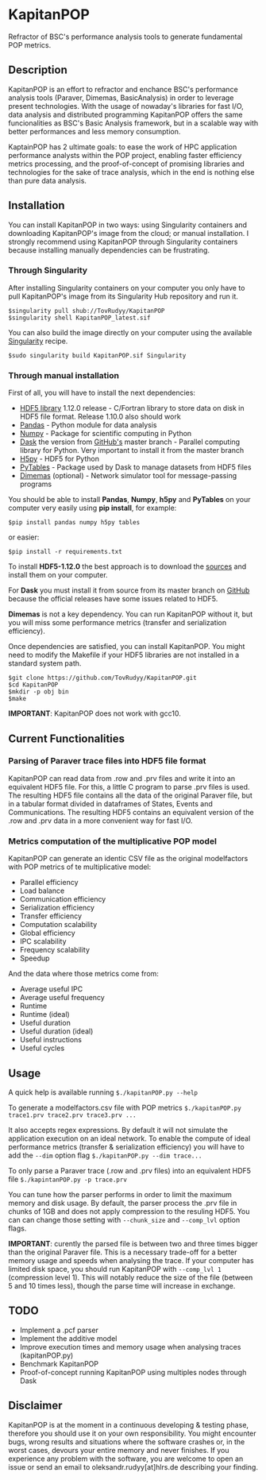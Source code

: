 # KapitanPOP

Refractor of BSC's performance analysis tools to generate fundamental POP metrics.

## Description

KapitanPOP is an effort to refractor and enchance BSC's performance analysis tools (Paraver, Dimemas, BasicAnalysis) in order to leverage present technologies. With the usage of nowaday's libraries for fast I/O, data analysis and distributed programming KapitanPOP offers the same funcionalities as BSC's Basic Analysis framework, but in a scalable way with better performances and less memory consumption. 

KaptainPOP has 2 ultimate goals: to ease the work of HPC application performance analysts within the POP project, enabling faster efficiency metrics processing, and the proof-of-concept of promising libraries and technologies for the sake of trace analysis, which in the end is nothing else than pure data analysis. 

## Installation

You can install KapitanPOP in two ways: using Singularity containers and downloading KapitanPOP's image from the cloud; or manual installation. I strongly recommend using KapitanPOP through Singularity containers because installing manually dependencies can be frustrating. 

### Through Singularity

After installing Singularity containers on your computer you only have to pull KapitanPOP's image from its Singularity Hub repository and run it.
```
$singularity pull shub://TovRudyy/KapitanPOP
$singularity shell KapitanPOP_latest.sif
```
You can also build the image directly on your computer using the available [Singularity](Singularity) recipe.

```
$sudo singularity build KapitanPOP.sif Singularity
```

### Through manual installation

First of all, you will have to install the next dependencies:

* [HDF5 library](https://www.hdfgroup.org/) 1.12.0 release - C/Fortran library to store data on disk in HDF5 file format. Release 1.10.0 also should work
* [Pandas](https://pandas.pydata.org/) - Python module for data analysis
* [Numpy](https://numpy.org/) - Package for scientific computing in Python
* [Dask](https://dask.org/) the version from [GitHub's](https://github.com/dask/dask) master branch - Parallel computing library for Python. Very important to install it from the master branch
* [H5py](https://www.h5py.org/) - HDF5 for Python
* [PyTables](https://www.pytables.org/) - Package used by Dask to manage datasets from HDF5 files
* [Dimemas](https://tools.bsc.es/downloads) (optional) - Network simulator tool for message-passing programs

You should be able to install **Pandas**, **Numpy**, **h5py** and **PyTables** on your computer very easily using **pip install**, for example:
```
$pip install pandas numpy h5py tables
```
or easier:
```
$pip install -r requirements.txt
```
To install **HDF5-1.12.0** the best approach is to download the [sources](https://portal.hdfgroup.org/display/support/HDF5+1.12.0) and install them on your computer.

For **Dask** you must install it from source from its master branch on [GitHub](https://github.com/dask/dask) 
because the official releases have some issues related to HDF5.

**Dimemas** is not a key dependency. You can run KapitanPOP without it, but you will miss some performance metrics 
(transfer and serialization efficiency).

Once dependencies are satisfied, you can install KapitanPOP. You might need to modify the Makefile if your HDF5 libraries are not installed in a standard system path. 

```
$git clone https://github.com/TovRudyy/KapitanPOP.git
$cd KapitanPOP
$mkdir -p obj bin
$make
```
**IMPORTANT**: KapitanPOP does not work with gcc10.

## Current Functionalities

### Parsing of Paraver trace files into HDF5 file format

KapitanPOP can read data from .row and .prv files and write it into an equivalent HDF5 file. For this, a little C program to parse .prv files is used. The resulting HDF5 file contains all the data of the original Paraver file, but in a tabular format divided in dataframes of States, Events and Communications. The resulting HDF5 contains an equivalent version of the .row and .prv data in a more convenient way for fast I/O.


### Metrics computation of the multiplicative POP model

KapitanPOP can generate an identic CSV file as the original modelfactors with POP metrics of te multiplicative model:

* Parallel efficiency
* Load balance
* Communication efficiency
* Serialization efficiency
* Transfer efficiency
* Computation scalability
* Global efficiency
* IPC scalability
* Frequency scalability
* Speedup

And the data where those metrics come from:

* Average useful IPC
* Average useful frequency
* Runtime
* Runtime (ideal)
* Useful duration
* Useful duration (ideal)
* Useful instructions
* Useful cycles

## Usage

A quick help is available running ```$./kapitanPOP.py --help```

To generate a modelfactors.csv file with POP metrics ```$./kapitanPOP.py trace1.prv trace2.prv trace3.prv ...``` 

It also accepts regex expressions. By default it will not simulate the application execution on an ideal network. To enable the compute of ideal performance metrics (transfer & serialization efficiency) you will have to add the ```--dim``` option flag ```$./kapitanPOP.py --dim trace...```

To only parse a Paraver trace (.row and .prv files) into an equivalent HDF5 file ```$./kapintanPOP.py -p trace.prv```

You can tune how the parser performs in order to limit the maximum memory and disk usage. By default, the parser process the .prv file in chunks of 1GB and does not apply compression to the resuling HDF5. You can can change those setting with ```--chunk_size``` and ```--comp_lvl``` option flags. 

**IMPORTANT**: curently the parsed file is between two and three times bigger than the original Paraver file. This is a necessary trade-off for a better memory usage and speeds when analysing the trace. If your computer has limited disk space, you should run KapitanPOP with ```--comp_lvl 1``` (compression level 1). This will notably reduce the size of the file (between 5 and 10 times less), though the parse time will increase in exchange.

 ## TODO

* Implement a .pcf parser
* Implement the additive model
* Improve execution times and memory usage when analysing traces (kapitanPOP.py)
* Benchmark KapitanPOP
* Proof-of-concept running KapitanPOP using multiples nodes through Dask

## Disclaimer
KapitanPOP is at the moment in a continuous developing & testing phase, therefore you should use it on your own responsibility. You might encounter bugs, wrong results and situations where the software crashes or, in the worst cases, devours your entire memory and never finishes. If you experience any problem with the software, you are welcome to open an issue or send an email to oleksandr.rudyy[at]hlrs.de describing your finding. 
